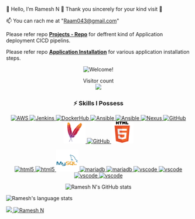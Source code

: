   👋 Hello, I’m Ramesh N  🙏 Thank you sincerely for your kind visit 🙏
 
  
  📫 You can rach me at "Raam043@gmail.com"


 
  Please refer repo **[Projects - Repo](https://github.com/Raam043/Projects)** for deffrent kind of Application deployment CICD pipelins.
  
  
  Please refer repo **[Application Installation](https://github.com/Raam043/Applications-Installation.git)** for various application installation steps.


<div align="center" width="50">

<img src="https://github.com/Raam043/Pipeline-HTML/blob/master/Ramesh%20Welcome%20tag.gif" alt="Welcome!" width="300"/>

</div>



     
<p align="center"> 
  Visitor count<br>
  <img src="https://profile-counter.glitch.me/Raam043/count.svg" />
</p>


</p>


<h3 align="center">⚡ Skills I Possess</h3>


<p align="center">

<p align="center">
 <a href="https://aws.amazon.com/" target="_blank" rel="noreferrer"> <img src="https://www.vectorlogo.zone/logos/amazon_aws/amazon_aws-ar21.svg" alt="AWS" width="90" height="60"/> </a>  
<a href="https://www.jenkins.io/" target="_blank" rel="noreferrer"> <img src="https://www.vectorlogo.zone/logos/jenkins/jenkins-icon.svg" alt="Jenkins" width="60" height="60"/> </a>  
<a href="https://hub.docker.com/u/raam043" target="_blank" rel="noreferrer"> <img src="https://www.vectorlogo.zone/logos/docker/docker-official.svg" alt="DockerHub" width="60" height="60"/> </a> 
<a href="https://www.ansible.com/" target="_blank" rel="noreferrer"> <img src="https://www.vectorlogo.zone/logos/ansible/ansible-icon.svg" alt="Ansible" width="60" height="60"/> </a> 
<a href="https://www.terraform.io/" target="_blank" rel="noreferrer"> <img src="https://www.vectorlogo.zone/logos/terraformio/terraformio-icon.svg" alt="Ansible" width="60" height="60"/> </a> 
<a href="https://www.sonatype.com/products/nexus-repository" target="_blank" rel="noreferrer"> <img src="https://image.similarpng.com/very-thumbnail/2020/06/Logo-google-nexus-transparent-background-PNG.png" alt="Nexus" width="60" height="60"/> </a>   
<a href="https://www.ansible.com/" target="_blank" rel="noreferrer"> <img src="https://www.vectorlogo.zone/logos/kubernetes/kubernetes-icon.svg" alt="GitHub" width="60" height="60"/> </a> 
<a href="https://maven.apache.org/index.html" target="_blank" rel="noreferrer"> <img src="https://raw.githubusercontent.com/vscode-icons/vscode-icons/63a4a33b35b50d243716d03b95a955e49db97662/icons/file_type_maven.svg" alt="Maven" width="60" height="60"/> </a> 
<a href="https://github.com/Raam043" target="_blank" rel="noreferrer"> <img src="https://www.vectorlogo.zone/logos/github/github-icon.svg" alt="GitHub" width="60" height="60"/> </a>  
<a href="https://www.w3.org/html/" target="_blank" rel="noreferrer"> <img src="https://raw.githubusercontent.com/devicons/devicon/master/icons/html5/html5-original-wordmark.svg" alt="html5" width="60" height="60"/> </a> 
</p>
<p align="center">
<a href="https://nodejs.org/en/" target="_blank" rel="noreferrer"> <img src="https://www.vectorlogo.zone/logos/nodejs/nodejs-icon.svg" alt="html5" width="60" height="60"/> </a> 
<a href="https://www.nagios.org/" target="_blank" rel="noreferrer"> <img src="https://www.vectorlogo.zone/logos/nagios/nagios-ar21.svg" alt="html5" width="60" height="60"/> </a> 
<a href="https://www.mysql.com/" target="_blank" rel="noreferrer"> <img src="https://raw.githubusercontent.com/devicons/devicon/master/icons/mysql/mysql-original-wordmark.svg" alt="mysql" width="60" height="60"/> </a> 
<a href="https://www.selenium.dev/" target="_blank" rel="noreferrer"> <img src="https://iconape.com/wp-content/files/yd/371438/svg/371438.svg" alt="mariadb" width="60" height="60"/> </a>  
<a href="https://mariadb.org/" target="_blank" rel="noreferrer"> <img src="https://www.vectorlogo.zone/logos/mariadb/mariadb-icon.svg" alt="mariadb" width="60" height="60"/> </a>  
<a href="https://code.visualstudio.com/" target="_blank" rel="noreferrer"> <img src="https://cdn.jsdelivr.net/gh/devicons/devicon/icons/vscode/vscode-original-wordmark.svg" alt="vscode" width="60" height="60"/> </a> 
 <a href="https://tomcat.apache.org/" target="_blank" rel="noreferrer"> <img src="https://www.vectorlogo.zone/logos/apache_tomcat/apache_tomcat-icon.svg" alt="vscode" width="60" height="60"/> </a> 
  <a href="https://www.nginx.com/" target="_blank" rel="noreferrer"> <img src="https://www.vectorlogo.zone/logos/nginx/nginx-icon.svg" alt="vscode" width="60" height="60"/> </a> 
  <a href="https://angular.io/" target="_blank" rel="noreferrer"> <img src="https://www.vectorlogo.zone/logos/angular/angular-icon.svg" alt="vscode" width="60" height="60"/> </a>
</p>
  
  
  
  

<p align="center"><img src="https://github-readme-stats.vercel.app/api?username=raam043&amp;show_icons=true&amp;theme=vue&amp;include_all_commits=true" alt="Ramesh N&#39;s GitHub stats" width="600"></p>


<img height="175" src="https://github-readme-stats.vercel.app/api/top-langs/?username=Raam043&layout=compact&count_private=true&theme=nord" alt="Ramesh's language stats" />
</p>

  <a href="mailto:raam043@gmail.com?subject=Hello Dear Ramesh N! I send this message from your Github Profile. I need to talk to you!" target="_blank">
    <img src="https://img.shields.io/badge/-Mail Me-c14438?style=flat&logo=Gmail&logoColor=white&link=mailto:raam043@gmail.com" height="28">
  </a>

  <a href="https://github.com/Raam043" target="_blank">
    <img src="https://komarev.com/ghpvc/?username=Raam043&label=Views&color=brightgreen&style=flat" alt="Ramesh N" height="28" />
  </a>


